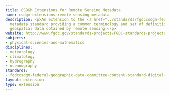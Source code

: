 ```yaml
---
title: CSDGM Extensions for Remote Sensing Metadata
name: csdgm-extensions-remote-sensing-metadata
description: <p>An extension to the <a href="../standards/fgdccsdgm-federal-geographic-data-committee-content-standard-digital-ge.html">FGDC/CSDGM</a>
  metadata standard providing a common terminology and set of definitions for documenting
  geospatial data obtained by remote sensing.</p>
website: http://www.fgdc.gov/standards/projects/FGDC-standards-projects/csdgm_rs_ex/MetadataRemoteSensingExtens.pdf
subjects:
- physical-sciences-and-mathematics
disciplines:
- meteorology
- climatology
- hydrography
- oceanography
standards:
- fgdccsdgm-federal-geographic-data-committee-content-standard-digital-ge
layout: extension
type: extension
---
```


